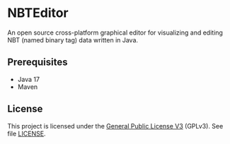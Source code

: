 # NBTEditor

An open source cross-platform graphical editor for visualizing and editing NBT (named binary tag) data written in Java.

## Prerequisites

* Java 17
* Maven

## License

This project is licensed under the [General Public License V3](https://www.gnu.org/licenses/gpl-3.0.en.html) (GPLv3).
See file [LICENSE](/LICENSE).